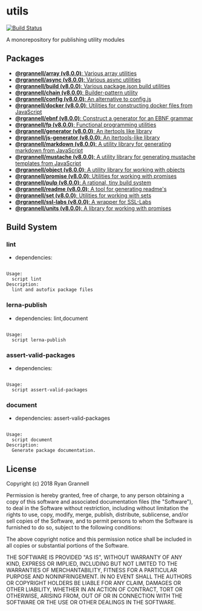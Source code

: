 # utils

[![Build Status](https://travis-ci.org/rgrannell1/utils.svg?branch=master)](https://travis-ci.org/rgrannell1/utils)

A monorepository for publishing utility modules

## Packages

- [**@rgrannell/array (v8.0.0)**: Various array utilities](../../tree/master/packages/array)
- [**@rgrannell/async (v8.0.0)**: Various async utilities](../../tree/master/packages/async)
- [**@rgrannell/build (v8.0.0)**: Various package.json build utilities](../../tree/master/packages/build)
- [**@rgrannell/chain (v8.0.0)**: Builder-pattern utility](../../tree/master/packages/chain)
- [**@rgrannell/config (v8.0.0)**: An alternative to config.js](../../tree/master/packages/config)
- [**@rgrannell/docker (v8.0.0)**: Utilities for constructing docker files from JavaScript](../../tree/master/packages/docker)
- [**@rgrannell/ebnf (v8.0.0)**: Construct a generator for an EBNF grammar](../../tree/master/packages/ebnf)
- [**@rgrannell/fp (v8.0.0)**: Functional programming utilities](../../tree/master/packages/fp)
- [**@rgrannell/generator (v8.0.0)**: An itertools like library](../../tree/master/packages/generator)
- [**@rgrannell/js-generator (v8.0.0)**: An itertools-like library](../../tree/master/packages/js-generator)
- [**@rgrannell/markdown (v8.0.0)**: A utility library for generating markdown from JavaScript](../../tree/master/packages/markdown)
- [**@rgrannell/mustache (v8.0.0)**: A utility library for generating mustache templates from JavaScript](../../tree/master/packages/mustache)
- [**@rgrannell/object (v8.0.0)**: A utility library for working with objects](../../tree/master/packages/object)
- [**@rgrannell/promise (v8.0.0)**: Utilities for working with promises](../../tree/master/packages/promise)
- [**@rgrannell/pulp (v8.0.0)**: A rational, tiny build system](../../tree/master/packages/pulp)
- [**@rgrannell/readme (v8.0.0)**: A tool for generating readme's](../../tree/master/packages/readme)
- [**@rgrannell/set (v8.0.0)**: Utilities for working with sets](../../tree/master/packages/set)
- [**@rgrannell/ssl-labs (v8.0.0)**: A wrapper for SSL-Labs](../../tree/master/packages/ssl-labs)
- [**@rgrannell/units (v8.0.0)**: A library for working with promises](../../tree/master/packages/units)

## Build System

### lint

- dependencies: 

```

Usage:
  script lint
Description:
  lint and autofix package files

```

### lerna-publish

- dependencies: lint,document

```

Usage:
  script lerna-publish

```

### assert-valid-packages

- dependencies: 

```

Usage:
  script assert-valid-packages

```

### document

- dependencies: assert-valid-packages

```

Usage:
  script document
Description:
  Generate package documentation.

```


## License


Copyright (c) 2018 Ryan Grannell

Permission is hereby granted, free of charge, to any person obtaining a copy
of this software and associated documentation files (the "Software"), to deal
in the Software without restriction, including without limitation the rights
to use, copy, modify, merge, publish, distribute, sublicense, and/or sell
copies of the Software, and to permit persons to whom the Software is
furnished to do so, subject to the following conditions:

The above copyright notice and this permission notice shall be included in all
copies or substantial portions of the Software.

THE SOFTWARE IS PROVIDED "AS IS", WITHOUT WARRANTY OF ANY KIND, EXPRESS OR
IMPLIED, INCLUDING BUT NOT LIMITED TO THE WARRANTIES OF MERCHANTABILITY,
FITNESS FOR A PARTICULAR PURPOSE AND NONINFRINGEMENT. IN NO EVENT SHALL THE
AUTHORS OR COPYRIGHT HOLDERS BE LIABLE FOR ANY CLAIM, DAMAGES OR OTHER
LIABILITY, WHETHER IN AN ACTION OF CONTRACT, TORT OR OTHERWISE, ARISING FROM,
OUT OF OR IN CONNECTION WITH THE SOFTWARE OR THE USE OR OTHER DEALINGS IN THE
SOFTWARE.